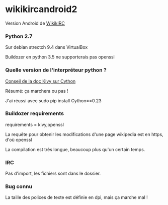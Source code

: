 # wikikircandroid2

Version Android de [WikikIRC](https://wiki.labomedia.org/index.php/WikikIRC)

### Python 2.7
Sur debian strectch 9.4 dans VirtualBox

Buildozer en python 3.5 ne supporterais pas openssl

### Quelle version de l'interpréteur python ?

[Conseil de la doc Kivy sur Cython](https://kivy.org/docs/installation/installation-linux.html#cython)

Résumé: ça marchera ou pas !

J'ai réussi avec
 sudo pip install Cython==0.23

### Buildozer requirements
requirements = kivy,openssl

La requête pour obtenir les modifications d'une page wikipedia est en https, d'où openssl

La compilation est très longue, beaucoup plus qu'un certain temps.

### IRC
Pas d'import, les fichiers sont dans le dossier.

### Bug connu
La taille des polices de texte est définie en dpi, mais ça marche mal !
